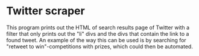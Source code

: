# Twitter scraper

This program prints out the HTML of search results page of Twitter with a filter that only prints out the "li" divs and the divs that contain the link to a found tweet. An example of the way this can be used is by searching for "retweet to win"-competitions with prizes, which could then be automated.
